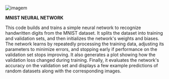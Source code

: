 ![imagem](https://github.com/user-attachments/assets/33d28436-23fe-4778-b8b2-dad8156bc7a2)

**MNIST NEURAL NETWORK**

This code builds and trains a simple neural network to recognize handwritten digits from the MNIST dataset. It splits the dataset into training and validation sets, and then initializes the network's weights and biases. The network learns by repeatedly processing the training data, adjusting its parameters to minimize errors, and stopping early if performance on the validation set stops improving. It also generates a plot showing how the validation loss changed during training. Finally, it evaluates the network's accuracy on the validation set and displays a few example predictions of random datasets along with the corresponding images. 
